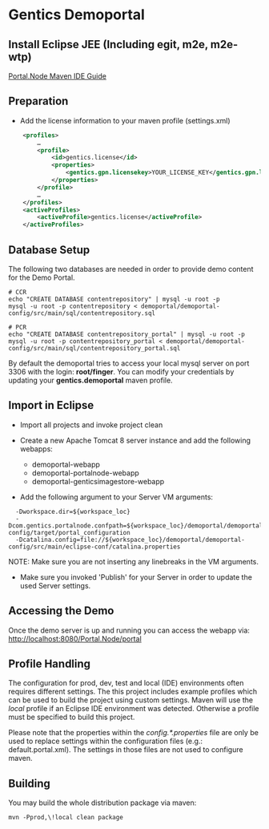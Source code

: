 # Gentics Demoportal #

## Install Eclipse JEE (Including egit, m2e, m2e-wtp) ##

[Portal.Node Maven IDE Guide](http://www.gentics.com/Portal.Node/guides/maven_ide.html)

## Preparation ##

* Add the license information to your maven profile (settings.xml)

```xml
    <profiles>
        …
        <profile>
            <id>gentics.license</id>
            <properties>
                <gentics.gpn.licensekey>YOUR_LICENSE_KEY</gentics.gpn.licensekey>
            </properties>
        </profile>
        …
    </profiles>
    <activeProfiles>
        <activeProfile>gentics.license</activeProfile>
    </activeProfiles>
```

## Database Setup ##

The following two databases are needed in order to provide demo content for the Demo Portal.

```
# CCR
echo "CREATE DATABASE contentrepository" | mysql -u root -p
mysql -u root -p contentrepository < demoportal/demoportal-config/src/main/sql/contentrepository.sql

# PCR
echo "CREATE DATABASE contentrepository_portal" | mysql -u root -p
mysql -u root -p contentrepository_portal < demoportal/demoportal-config/src/main/sql/contentrepository_portal.sql
```

By default the demoportal tries to access your local mysql server on port 3306 with the login: __root/finger__. You can modify your credentials by updating your __gentics.demoportal__ maven profile.

## Import in Eclipse ##

* Import all projects and invoke project clean

* Create a new Apache Tomcat 8 server instance and add the following webapps:

  * demoportal-webapp
  * demoportal-portalnode-webapp
  * demoportal-genticsimagestore-webapp

* Add the following argument to your Server VM arguments:

```
  -Dworkspace.dir=${workspace_loc}
  -Dcom.gentics.portalnode.confpath=${workspace_loc}/demoportal/demoportal-config/target/portal_configuration
  -Dcatalina.config=file://${workspace_loc}/demoportal/demoportal-config/src/main/eclipse-conf/catalina.properties
```

NOTE: Make sure you are not inserting any linebreaks in the VM arguments.

* Make sure you invoked 'Publish' for your Server in order to update the used Server settings.

## Accessing the Demo

Once the demo server is up and running you can access the webapp via: <http://localhost:8080/Portal.Node/portal>

## Profile Handling

The configuration for prod, dev, test and local (IDE) environments often requires different settings. 
The this project includes example profiles which can be used to build the project using custom settings. 
Maven will use the _local_ profile if an Eclipse IDE environment was detected. Otherwise a profile must be specified to build this project.

Please note that the properties within the _config.*.properties_ file are only be used to replace settings within the configuration files (e.g.: default.portal.xml). 
The settings in those files are not used to configure maven.

## Building 

You may build the whole distribution package via maven:

```
mvn -Pprod,\!local clean package
```
